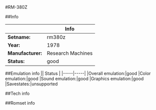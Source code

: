 #RM-380Z

##Info

||Info|
|-----|-----|
|**Setname:**|rm380z
|**Year:**|1978
|**Manufacturer:**|Research Machines
|**Status:**|good

##Emulation info
|| Status |
|-----|-----|
|Overall emulation:|good
|Color emulation:|good
|Sound emulation:|good
|Graphics emulation:|good
|Savestates:|unsupported

##Tech info

##Romset info

<!--- START OF EDITED COMMENT DO NOT TOUCH TEXT ABOVE-->
